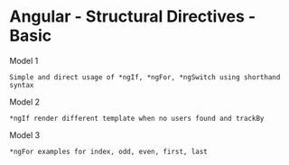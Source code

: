 # Angular - Structural Directives - Basic

Model 1

	Simple and direct usage of *ngIf, *ngFor, *ngSwitch using shorthand syntax

Model 2

	*ngIf render different template when no users found and trackBy

Model 3

	*ngFor examples for index, odd, even, first, last
